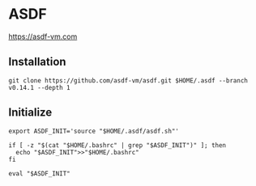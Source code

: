 # ASDF

https://asdf-vm.com

## Installation

```shell:terminal
git clone https://github.com/asdf-vm/asdf.git $HOME/.asdf --branch v0.14.1 --depth 1
```

## Initialize

```shell:terminal
export ASDF_INIT='source "$HOME/.asdf/asdf.sh"'

if [ -z "$(cat "$HOME/.bashrc" | grep "$ASDF_INIT")" ]; then
  echo "$ASDF_INIT">>"$HOME/.bashrc"
fi

eval "$ASDF_INIT"
```
